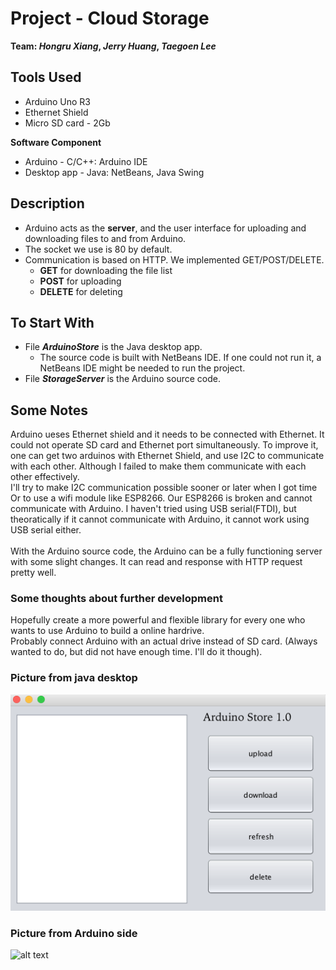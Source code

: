 # Project - Cloud Storage
**Team: _Hongru Xiang_, _Jerry Huang_, _Taegoen Lee_**
## Tools Used
- Arduino Uno R3
- Ethernet Shield
- Micro SD card - 2Gb

**Software Component**
- Arduino - C/C++: Arduino IDE
- Desktop app - Java: NetBeans, Java Swing

## Description
* Arduino acts as the **server**, and the user interface for uploading and downloading files to and from Arduino.
* The socket we use is 80 by default.
* Communication is based on HTTP. We implemented GET/POST/DELETE.
  * **GET** for downloading the file list
  * **POST** for uploading
  * **DELETE** for deleting

## To Start With
* File **_ArduinoStore_** is the Java desktop app. 
	* The source code is built with NetBeans IDE. If one could not run it, a NetBeans IDE might be needed to run the project.
* File **_StorageServer_** is the Arduino source code.

## Some Notes
Arduino ueses Ethernet shield and it needs to be connected with Ethernet. It could not operate SD card and Ethernet port simultaneously. To improve it, one can get two arduinos with Ethernet Shield, and use I2C to communicate with each other. Although I failed to make them communicate with each other effectively.
<br> I'll try to make I2C communication possible sooner or later when I got time
<br> Or to use a wifi module like ESP8266. Our ESP8266 is broken and cannot communicate with Arduino. I haven't tried using USB serial(FTDI), but theoratically if it cannot communicate with Arduino, it cannot work using USB serial either.
<br>
<br> With the Arduino source code, the Arduino can be a fully functioning server with some slight changes. It can read and response with HTTP request pretty well.

### Some thoughts about further development
Hopefully create a more powerful and flexible library for every one who wants to use Arduino to build a online hardrive.
<br> Probably connect Arduino with an actual drive instead of SD card. (Always wanted to do, but did not have enough time. I'll do it though).
### Picture from java desktop
![alt text](desktop_pic.png)
### Picture from Arduino side
![alt text](arduino_pic.PNG)
